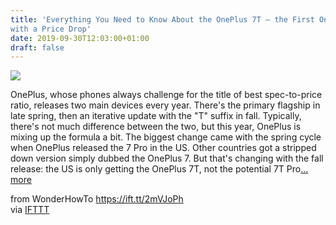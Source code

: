```yaml
---
title: 'Everything You Need to Know About the OnePlus 7T — the First OnePlus
with a Price Drop'
date: 2019-09-30T12:03:00+01:00
draft: false
---
```


[![](https://img.wonderhowto.com/img/14/86/63705085598087/0/everything-you-need-know-about-oneplus-7t-first-oneplus-with-price-drop.1280x600.jpg)](https://android.gadgethacks.com/news/everything-you-need-know-about-oneplus-7t-first-oneplus-with-price-drop-0205006/)

OnePlus, whose phones always challenge for the title of best spec-to-price ratio, releases two main devices every year. There's the primary flagship in late spring, then an iterative update with the "T" suffix in fall. Typically, there's not much difference between the two, but this year, OnePlus is mixing up the formula a bit. The biggest change came with the spring cycle when OnePlus released the 7 Pro in the US. Other countries got a stripped down version simply dubbed the OnePlus 7. But that's changing with the fall release: the US is only getting the OnePlus 7T, not the potential 7T Pro[... more](https://android.gadgethacks.com/news/everything-you-need-know-about-oneplus-7t-first-oneplus-with-price-drop-0205006/)

  
  
from WonderHowTo https://ift.tt/2mVJoPh  
via [IFTTT](https://ifttt.com/?ref=da&site=blogger)
